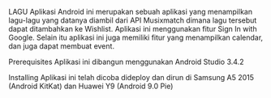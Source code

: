 LAGU
Aplikasi Android ini merupakan sebuah aplikasi yang menampilkan lagu-lagu yang datanya diambil dari API Musixmatch dimana lagu tersebut dapat ditambahkan ke Wishlist. Aplikasi ini menggunakan fitur Sign In with Google. Selain itu aplikasi ini juga memiliki fitur yang menampilkan calendar, dan juga dapat membuat event.

Prerequisites
Aplikasi ini dibangun menggunakan Android Studio 3.4.2

Installing
Aplikasi ini telah dicoba dideploy dan dirun di Samsung A5 2015 (Android KitKat) dan Huawei Y9 (Android 9.0 Pie)
